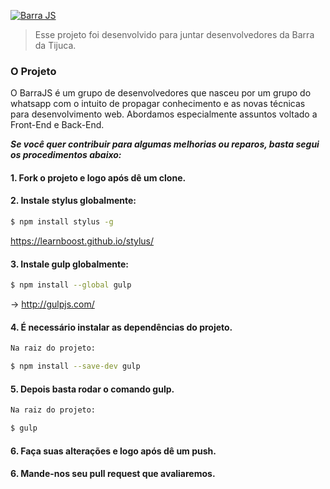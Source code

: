 [![Barra JS](http://barrajs.com.br/image/logoGit.png)](http://barrajs.com.br)

> Esse projeto foi desenvolvido para juntar desenvolvedores da Barra da Tijuca.

### O Projeto

O BarraJS é um grupo de desenvolvedores que nasceu por um grupo do whatsapp com o intuito de propagar conhecimento e as novas técnicas para desenvolvimento web. Abordamos especialmente assuntos voltado a Front-End e Back-End.

***Se você quer contribuir para algumas melhorias ou reparos, basta segui os procedimentos abaixo:***

#### 1. Fork o projeto e logo após dê um clone.

#### 2. Instale stylus globalmente:

```sh
$ npm install stylus -g
```
https://learnboost.github.io/stylus/

#### 3. Instale gulp globalmente:

```sh
$ npm install --global gulp
```
-> http://gulpjs.com/

#### 4. É necessário instalar as dependências do projeto.

```sh
Na raiz do projeto: 

$ npm install --save-dev gulp
```

#### 5. Depois basta rodar o comando gulp.

```sh
Na raiz do projeto: 

$ gulp
```
#### 6. Faça suas alterações e logo após dê um push.

#### 6. Mande-nos seu pull request que avaliaremos.
